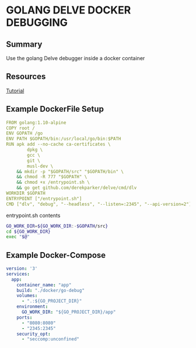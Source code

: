# GOLANG DELVE DOCKER DEBUGGING

## Summary
Use the golang Delve debugger inside a docker container

## Resources
[Tutorial](https://mikemadisonweb.github.io/2018/06/14/go-remote-debug/)

## Example DockerFile Setup
```yaml
FROM golang:1.10-alpine
COPY root /
ENV GOPATH /go
ENV PATH $GOPATH/bin:/usr/local/go/bin:$PATH
RUN apk add --no-cache ca-certificates \
        dpkg \
        gcc \
        git \
        musl-dev \
    && mkdir -p "$GOPATH/src" "$GOPATH/bin" \
    && chmod -R 777 "$GOPATH" \
    && chmod +x /entrypoint.sh \
    && go get github.com/derekparker/delve/cmd/dlv
WORKDIR $GOPATH
ENTRYPOINT ["/entrypoint.sh"]
CMD ["dlv", "debug", "--headless", "--listen=:2345", "--api-version=2"]
```
entrypoint.sh contents
```bash
GO_WORK_DIR=${GO_WORK_DIR:-$GOPATH/src}
cd ${GO_WORK_DIR}
exec "$@"
```
## Example Docker-Compose
```yaml
version: '3'
services:
  app:
    container_name: "app"
    build: "./docker/go-debug"
    volumes:
      - ".:${GO_PROJECT_DIR}"
    environment:
      GO_WORK_DIR: "${GO_PROJECT_DIR}/app"
    ports:
      - "8080:8080"
      - "2345:2345"
    security_opt:
      - "seccomp:unconfined"
```
